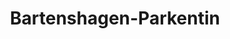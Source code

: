 ---
title: Bartenshagen-Parkentin
url: /bartenshagen-parkentin/
latitude: 54.1
longitude: 11.956
---